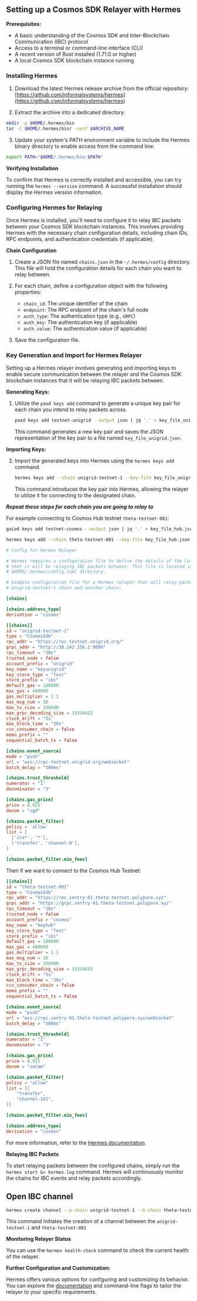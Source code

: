 ## Setting up a Cosmos SDK Relayer with Hermes

**Prerequisites:**

* A basic understanding of the Cosmos SDK and Inter-Blockchain Communication (IBC) protocol
* Access to a terminal or command-line interface (CLI)
* A recent version of Rust installed (1.71.0 or higher)
* A local Cosmos SDK blockchain instance running

### Installing Hermes

1. Download the latest Hermes release archive from the official repository: [https://github.com/informalsystems/hermes](https://github.com/informalsystems/hermes)

2. Extract the archive into a dedicated directory:

```bash
mkdir -p $HOME/.hermes/bin
tar -C $HOME/.hermes/bin/ -vxzf $ARCHIVE_NAME
```

3. Update your system's PATH environment variable to include the Hermes binary directory to enable access from the command line:

```bash
export PATH="$HOME/.hermes/bin:$PATH"
```

**Verifying Installation**

To confirm that Hermes is correctly installed and accessible, you can try running the `hermes --version` command. A successful installation should display the Hermes version information.

### Configuring Hermes for Relaying

Once Hermes is installed, you'll need to configure it to relay IBC packets between your Cosmos SDK blockchain instances. This involves providing Hermes with the necessary chain configuration details, including chain IDs, RPC endpoints, and authentication credentials (if applicable).

**Chain Configuration**

1. Create a JSON file named `chains.json` in the `~/.hermes/config` directory. This file will hold the configuration details for each chain you want to relay between.

2. For each chain, define a configuration object with the following properties:
   - `chain_id`: The unique identifier of the chain
   - `endpoint`: The RPC endpoint of the chain's full node
   - `auth_type`: The authentication type (e.g., `GRPC`)
   - `auth_key`: The authentication key (if applicable)
   - `auth_value`: The authentication value (if applicable)

3. Save the configuration file.


### Key Generation and Import for Hermes Relayer

Setting up a Hermes relayer involves generating and importing keys to enable secure communication between the relayer and the Cosmos SDK blockchain instances that it will be relaying IBC packets between.

**Generating Keys:**

1. Utilize the `paxd keys add` command to generate a unique key pair for each chain you intend to relay packets across.

    ```bash
    paxd keys add testnet-unigrid --output json | jq '.' > key_file_unigrid.json
    ```

   This command generates a new key pair and saves the JSON representation of the key pair to a file named `key_file_unigrid.json`.

**Importing Keys:**

2. Import the generated keys into Hermes using the `hermes keys add` command.

   ```bash
   hermes keys add --chain unigrid-testnet-1 --key-file key_file_unigrid.json
   ```

   This command introduces the key pair into Hermes, allowing the relayer to utilize it for connecting to the designated chain.

***Repeat these steps for each chain you are going to relay to***

For example connecting to Cosmos Hub testnet `theta-testnet-001`:

   ```bash
   gaiad keys add testnet-cosmos --output json | jq '.' > key_file_hub.json
   ```

   ```bash
   hermes keys add --chain theta-testnet-001 --key-file key_file_hub.json
   ```


```toml
# Config for Hermes Relayer

# Hermes requires a configuration file to define the details of the Cosmos SDK blockchain instances
# that it will be relaying IBC packets between. This file is located in the
# $HOME/.hermes/config.toml directory.

# Example configuration file for a Hermes relayer that will relay packets between the
# Unigrid-testnet-1 chain and another chain:

[chains]

[chains.address_type]
derivation = "cosmos"

[[chains]]
id = "unigrid-testnet-1"
type = "CosmosSdk"
rpc_addr = "https://rpc-testnet.unigrid.org/"
grpc_addr = "http://38.242.156.2:9090"
rpc_timeout = "10s"
trusted_node = false
account_prefix = "unigrid"
key_name = "keyunigrid"
key_store_type = "Test"
store_prefix = "ibc"
default_gas = 100000
max_gas = 400000
gas_multiplier = 1.1
max_msg_num = 30
max_tx_size = 180000
max_grpc_decoding_size = 33554432
clock_drift = "5s"
max_block_time = "30s"
ccv_consumer_chain = false
memo_prefix = ""
sequential_batch_tx = false

[chains.event_source]
mode = "push"
url = "wss://rpc-testnet.unigrid.org/websocket"
batch_delay = "500ms"

[chains.trust_threshold]
numerator = "1"
denominator = "3"

[chains.gas_price]
price = 0.025
denom = "ugd"

[chains.packet_filter]
policy = 'allow'
list = [
  ['ica*', '*'],
  ['transfer', 'channel-0'],
]

[chains.packet_filter.min_fees]
```

Then if we want to connect to the Cosmos Hub Testnet:

```toml
[[chains]]
id = "theta-testnet-001"
type = "CosmosSdk"
rpc_addr = "https://rpc.sentry-01.theta-testnet.polypore.xyz"
grpc_addr = "https://grpc.sentry-01.theta-testnet.polypore.xyz"
rpc_timeout = "10s"
trusted_node = false
account_prefix = "cosmos"
key_name = "keyhub"
key_store_type = "Test"
store_prefix = "ibc"
default_gas = 100000
max_gas = 400000
gas_multiplier = 1.1
max_msg_num = 30
max_tx_size = 180000
max_grpc_decoding_size = 33554432
clock_drift = "5s"
max_block_time = "30s"
ccv_consumer_chain = false
memo_prefix = ""
sequential_batch_tx = false

[chains.event_source]
mode = "push"
url = "wss://rpc.sentry-01.theta-testnet.polypore.xyz/websocket"
batch_delay = "500ms"

[chains.trust_threshold]
numerator = "1"
denominator = "3"

[chains.gas_price]
price = 0.025
denom = "uatom"

[chains.packet_filter]
policy = "allow"
list = [[
    "transfer",
    "channel-141",
]]

[chains.packet_filter.min_fees]

[chains.address_type]
derivation = "cosmos"

```

For more information, refer to the [Hermes documentation](https://hermes.informal.systems/tutorials/production/setup-hermes.html).


**Relaying IBC Packets**

To start relaying packets between the configured chains, simply run the `hermes start &> hermes.log` command. Hermes will continuously monitor the chains for IBC events and relay packets accordingly.

## Open IBC channel

```bash
hermes create channel --a-chain unigrid-testnet-1 --b-chain theta-testnet-001 --a-port transfer --b-port transfer --new-client-connection
```
This command initiates the creation of a channel between the `unigrid-testnet-1` and `theta-testnet-001`

**Monitoring Relayer Status**

You can use the `hermes health-check` command to check the current health of the relayer.

**Further Configuration and Customization:**

Hermes offers various options for configuring and customizing its behavior. You can explore the [documentation](https://hermes.informal.systems/index.html) and command-line flags to tailor the relayer to your specific requirements.



